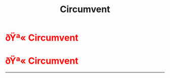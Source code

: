 ﻿---
lang: en-US
title: Circumvent
prev: 
next: Clumsy
---
# <font color="red">ðŸª« <b>Circumvent</b></font> <Badge text="Impostor" type="tip" vertical="middle"/>
# <font color="red">ðŸª« <b>Circumvent</b></font> <Badge text="Impostor" type="tip" vertical="middle"/>
---


